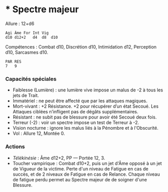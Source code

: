 # * Spectre majeur

Allure : 12+d6

	Agi	Âme	For	Int	Vig
	d10	d12+2	d4	d8	d10

Compétences : Combat d10, Discrétion d10, Intimidation d12, Perception d10, Sarcasmes d10.

	PAR	RES
	7	9

### Capacités spéciales
- Faiblesse (Lumière) : une lumière vive impose un malus de -2 à tous les jets de Trait.
- Immatériel : ne peut être affecté que par les attaques magiques.
- Mort-vivant : +2 Résistance. +2 pour récupérer d’un état Secoué. Les Attaques ciblées n’infligent pas de dégâts supplémentaires.
- Résistant : ne subit pas de blessure pour avoir été Secoué deux fois.
- Terreur (-2) : voir un spectre impose un test de Terreur à -2.
- Vision nocturne : ignore les malus liés à la Pénombre et à l'Obscurité.
- Vol : Allure 12, Montée 0.

### Actions
- _Télékinésie_ : Âme d12+2, PP — Portée 12, 3.
- Toucher vampirique : Combat d10+2, puis un jet d'Âme opposé à un jet de Vigueur de la victime. Perte d'un niveau de Fatigue en cas de succès, et de 2 niveaux de Fatigue en cas de Relance. Chaque niveau de fatigue perdu permet au Spectre majeur de de soigner d'une Blessure.

